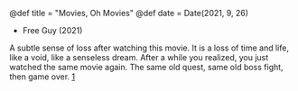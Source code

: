 @def title = "Movies, Oh Movies"
@def date = Date(2021, 9, 26)



- Free Guy (2021)

A subtle sense of loss after watching this movie.
It is a loss of time and life, like a void, like a senseless dream.
After a while you realized, you just watched the same movie again.
The same old quest, same old boss fight, then game over. [1]



[1]: https://www.nytimes.com/2021/08/12/movies/free-guy-review.html